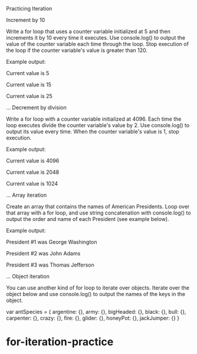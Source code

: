 Practicing Iteration



Increment by 10

Write a for loop that uses a counter variable initialized at 5 and then increments it by 10 every time it executes. Use console.log() to output the value of the counter variable each time through the loop. Stop execution of the loop if the counter variable's value is greater than 120.

Example output:

Current value is 5

Current value is 15

Current value is 25

...
Decrement by division

Write a for loop with a counter variable initialized at 4096. Each time the loop executes divide the counter variable's value by 2. Use console.log() to output its value every time. When the counter variable's value is 1, stop execution.

Example output:

Current value is 4096

Current value is 2048

Current value is 1024

...
Array iteration

Create an array that contains the names of American Presidents. Loop over that array with a for loop, and use string concatenation with console.log() to output the order and name of each President (see example below).

Example output:

President #1 was George Washington

President #2 was John Adams

President #3 was Thomas Jefferson

...
Object iteration

You can use another kind of for loop to iterate over objects. Iterate over the object below and use console.log() to output the names of the keys in the object.

var antSpecies = {
  argentine: {},
  army: {},
  bigHeaded: {},
  black: {},
  bull: {},
  carpenter: {},
  crazy: {},
  fire: {},
  glider: {},
  honeyPot: {},
  jackJumper: {}
}
# for-iteration-practice
